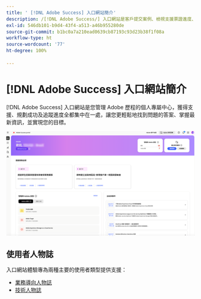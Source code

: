 ```yaml
---
title: ' [!DNL Adobe Success] 入口網站簡介'
description: /[!DNL Adobe Success/] 入口網站是客戶提交案例、檢視支援票證進度、存取支援以及規劃工具的整合入口網站。
exl-id: 546db101-b9d4-43f4-a513-a46b955280de
source-git-commit: b1bc0a7a210ead0639cb87193c93d23b38f1f08a
workflow-type: ht
source-wordcount: '77'
ht-degree: 100%

---
```


# [!DNL Adobe Success] 入口網站簡介

[!DNL Adobe Success] 入口網站是您管理 Adobe 歷程的個人專屬中心，獲得支援、規劃成功及追蹤進度全都集中在一處，讓您更輕鬆地找到問題的答案、掌握最新資訊，並實現您的目標。

![adobe-success-portal-homepage](/help/adobe-success-portal/assets/overview-and-business-persona-overview.png)

## 使用者人物誌

入口網站體驗專為兩種主要的使用者類型提供支援：

* [業務導向人物誌](/help/adobe-success-portal/business-persona/key-functionalities-for-business-persona.md)
* [技術人物誌](/help/adobe-success-portal/technical-persona/key-functionalities-for-technical-persona.md)
